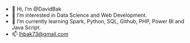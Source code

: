 - 👋 Hi, I’m @DavidBak
- 👀 I’m interested in Data Science and Web Development.
- 🌱 I’m currently learning Spark, Python, SQL, Github, PHP, Power BI and Java Script.
- 📫 lhbak73@gmail.com

<!---
DavidBak/DavidBak is a ✨ special ✨ repository because its `README.md` (this file) appears on your GitHub profile.
You can click the Preview link to take a look at your changes.
--->
